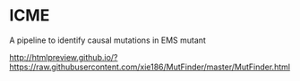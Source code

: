 # ICME
A pipeline to identify causal mutations in EMS mutant

http://htmlpreview.github.io/?https://raw.githubusercontent.com/xie186/MutFinder/master/MutFinder.html


